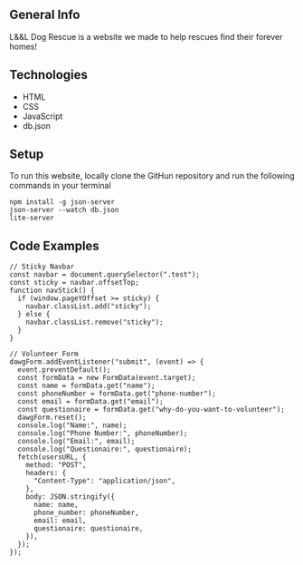 ## General Info 
L&&L Dog Rescue is a website we made to help rescues find their forever homes! 

## Technologies
* HTML
* CSS
* JavaScript
* db.json

## Setup
To run this website, locally clone the GitHun repository and run the following commands in your terminal
```
npm install -g json-server
json-server --watch db.json
lite-server
```

## Code Examples
```
// Sticky Navbar
const navbar = document.querySelector(".test");
const sticky = navbar.offsetTop;
function navStick() {
  if (window.pageYOffset >= sticky) {
    navbar.classList.add("sticky");
  } else {
    navbar.classList.remove("sticky");
  }
}
```
```
// Volunteer Form
dawgForm.addEventListener("submit", (event) => {
  event.preventDefault();
  const formData = new FormData(event.target);
  const name = formData.get("name");
  const phoneNumber = formData.get("phone-number");
  const email = formData.get("email");
  const questionaire = formData.get("why-do-you-want-to-volunteer");
  dawgForm.reset();
  console.log("Name:", name);
  console.log("Phone Number:", phoneNumber);
  console.log("Email:", email);
  console.log("Questionaire:", questionaire);
  fetch(usersURL, {
    method: "POST",
    headers: {
      "Content-Type": "application/json",
    },
    body: JSON.stringify({
      name: name,
      phone_number: phoneNumber,
      email: email,
      questionaire: questionaire,
    }),
  });
});
```
